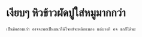 # เงียบๆ หิวข้าวผัดปูใส่หมูมากกว่า
```
เป็นข้อสอบเก่า อาจจะพอเป็นแนวได้โจทย์จะพลิกแพลง แต่บางที อจ ขกก็ได้นะ
```
